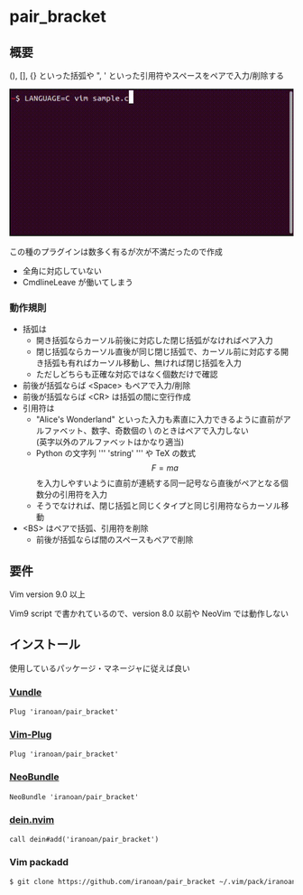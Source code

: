 # pair_bracket

## 概要

(), [], {} といった括弧や ", ' といった引用符やスペースをペアで入力/削除する

![動作例](pair_bracket.gif)

この種のプラグインは数多く有るが次が不満だったので作成

* 全角に対応していない
* CmdlineLeave が働いてしまう

### 動作規則

* 括弧は
  * 開き括弧ならカーソル前後に対応した閉じ括弧がなければペア入力
  * 閉じ括弧ならカーソル直後が同じ閉じ括弧で、カーソル前に対応する開き括弧も有ればカーソル移動し、無ければ閉じ括弧を入力
  * ただしどちらも正確な対応ではなく個数だけで確認
* 前後が括弧ならば &lt;Space&gt; もペアで入力/削除
* 前後が括弧ならば &lt;CR&gt; は括弧の間に空行作成
* 引用符は
  * "Alice's Wonderland" といった入力も素直に入力できるように直前がアルファベット、数字、奇数個の \ のときはペアで入力しない<br>
  (英字以外のアルファベットはかなり適当)
  * Python の文字列 ''' 'string' ''' や TeX の数式 $$F=ma$$ を入力しやすいように直前が連続する同一記号なら直後がペアとなる個数分の引用符を入力
  * そうでなければ、閉じ括弧と同じくタイプと同じ引用符ならカーソル移動
* &lt;BS&gt; はペアで括弧、引用符を削除
  * 前後が括弧ならば間のスペースもペアで削除

## 要件

Vim version 9.0 以上

Vim9 script で書かれているので、version 8.0 以前や NeoVim では動作しない

## インストール

使用しているパッケージ・マネージャに従えば良い

### [Vundle](https://github.com/gmarik/vundle)

````vim
Plug 'iranoan/pair_bracket'
````

### [Vim-Plug](https://github.com/junegunn/vim-plug)

````vim
Plug 'iranoan/pair_bracket'
````

### [NeoBundle](https://github.com/Shougo/neobundle.vim)

````vim
NeoBundle 'iranoan/pair_bracket'
````

### [dein.nvim](https://github.com/Shougo/dein.vim)

````vim
call dein#add('iranoan/pair_bracket')
````

### Vim packadd

````sh
$ git clone https://github.com/iranoan/pair_bracket ~/.vim/pack/iranoan/start/pair_bracket
````
